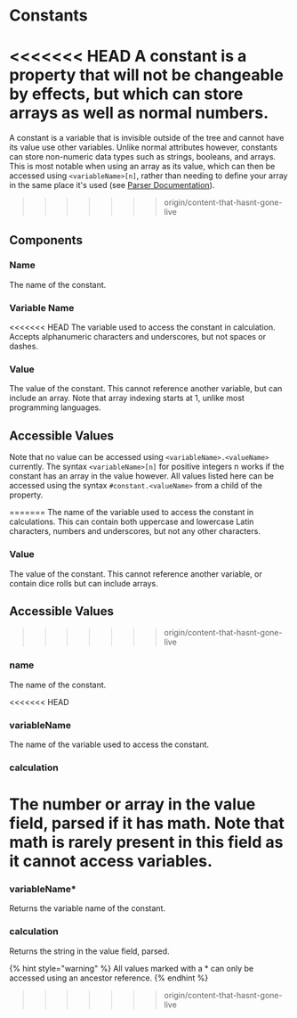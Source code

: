 # Constants

<<<<<<< HEAD
A constant is a property that will not be changeable by effects, but which can store arrays as well as normal numbers.
=======
A constant is a variable that is invisible outside of the tree and cannot have its value use other variables. Unlike normal attributes however, constants can store non-numeric data types such as strings, booleans, and arrays. This is most notable when using an array as its value, which can then be accessed using `<variableName>[n]`, rather than needing to define your array in the same place it's used \(see [Parser Documentation](../creating-a-library/parser-documentation.md#data-types)\).
>>>>>>> origin/content-that-hasnt-gone-live

## Components

### Name

The name of the constant.

### Variable Name

<<<<<<< HEAD
The variable used to access the constant in calculation. Accepts alphanumeric characters and underscores, but not spaces or dashes.

### Value

The value of the constant. This cannot reference another variable, but can include an array. Note that array indexing starts at 1, unlike most programming languages.

## Accessible Values

Note that no value can be accessed using `<variableName>.<valueName>` currently. The syntax `<variableName>[n]` for positive integers n works if the constant has an array in the value however. All values listed here can be accessed using the syntax `#constant.<valueName>` from a child of the property.

=======
The name of the variable used to access the constant in calculations. This can contain both uppercase and lowercase Latin characters, numbers and underscores, but not any other characters.

### Value

The value of the constant. This cannot reference another variable, or contain dice rolls but can include arrays.

## Accessible Values

>>>>>>> origin/content-that-hasnt-gone-live
### name

The name of the constant.

<<<<<<< HEAD
### variableName

The name of the variable used to access the constant.

### calculation

The number or array in the value field, parsed if it has math. Note that math is rarely present in this field as it cannot access variables.
=======
### variableName\*

Returns the variable name of the constant.

### calculation

Returns the string in the value field, parsed.

{% hint style="warning" %}
All values marked with a \* can only be accessed using an ancestor reference.
{% endhint %}

>>>>>>> origin/content-that-hasnt-gone-live
